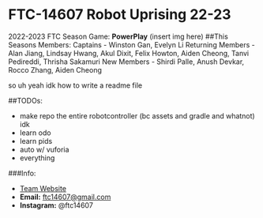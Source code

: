 # FTC-14607 Robot Uprising 22-23
2022-2023 FTC Season Game: **PowerPlay**
(insert img here)
##This Seasons Members:
Captains - Winston Gan, Evelyn Li
Returning Members - Alan Jiang, Lindsay Hwang, Akul Dixit, Felix Howton, Aiden Cheong, Tanvi Pedireddi, Thrisha Sakamuri
New Members - Shirdi Palle, Anush Devkar, Rocco Zhang, Aiden Cheong

so uh yeah idk how to write a readme file

##TODOs:
 - make repo the entire robotcontroller (bc assets and gradle and whatnot) idk
 - learn odo
 - learn pids
 - auto w/ vuforia
 - everything

###Info:
 - [Team Website](https://www.robotuprising.org)
 - **Email:** ftc14607@gmail.com
 - **Instagram:** @ftc14607